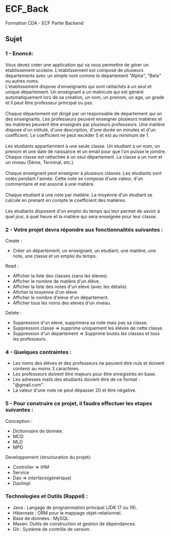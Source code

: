 # ECF_Back

Formation CDA - ECF Partie Backend

## Sujet

### 1 - Enoncé:

Vous devez créer une application qui va vous permettre de gérer un etablissement scolaire.
L'etablissement est composé de plusieurs departements avec un simple nom comme le departement "Alpha", "Beta" ou autres noms.</br>
L'etablissement dispose d'enseignants qui sont rattachés à un seul et unique département. Un enseignant a un matricule qui est généré automatiquement lors de sa création, un nom, un prenom, un age, un grade et il peut être professeur principal ou pas. <br/> <br/>
Chaque département est dirigé par un responsable de departement qui un des enseignants. Les professeurs peuvent enseigner plusieurs matières et les matières peuvent être enseignés par plusieurs professeurs.
Une matière dispose d'un intitulé, d'une description, d'une durée en minutes et d'un coefficient. Le coefficient ne peut excéder 5 et est au minimum de 1. <br/> <br/>
Les etudiants appartiennent à une seule classe. Un etudiant a un nom, un prenom et une date de naissance et un email pour que l'on puisse le joindre. Chaque classe est rattachée à un seul département. La classe a un nom et un niveau (5ème, Terminal, etc.).<br/> <br/>
Chaque enseignant peut enseigner à plusieurs classes. Les etudiants sont notés pendant l'année. Cette note se compose d'une valeur, d'un commentaire et est associé à une matière. <br/> <br/>
Chaque etudiant à une note par matière. La moyenne d'un etudiant se calcule en prenant en compte le coefficient des matières. <br/> <br/>
Les etudiants disposent d'un emploi du temps qui leur permet de savoir à quel jour, à quel heure et la matière qui sera enseignée pour leur classe.

### 2 - Votre projet devra répondre aux fonctionnalités suivantes :

Create :

- Créer un département, un enseignant, un etudiant, une matière, une note, une classe et un emploi du temps.

Read :

- Afficher la liste des classes (sans les eleves).
- Afficher le nombre de matière d'un élève.
- Afficher la liste des notes d'un eleve (avec les détails).
- Aficher la moyenne d'un eleve.
- Afficher le nombre d'eleve d'un département.
- Afficher tous les noms des eleves d'un niveau.

Delete :

- Suppression d'un eleve, supprimera sa note mais pas sa classe.
- Suppression classe => supprime uniquement les éléves de cette classe.
- Suppression d'un departement => Supprime toutes les classes et tous les professeurs.

### 4 - Quelques contraintes :

- Les noms des éléves et des professeurs ne peuvent être nuls et doivent contenir au moins 3 caractères.
- Les professeurs doivent être majeurs pour être enregistrés en base.
- Les adresses mails des etudiants doivent être de ce format : "@gmail.com".
- La valeur d'une note ne peut dépasser 20 et être négative.

### 5 - Pour construire ce projet, il faudra effectuer les etapes suivantes :

Conception :

- Dictionnaire de donnée.
- MCD
- MLD
- MPD

Developpement (structuration du projet):

- Controller => IHM
- Service
- Dao => interface(générique)
- DaoImpl

### Technologies et Outils (Rappel) :

- Java : Langage de programmation principal (JDK 17 ou 19).
- Hibernate : ORM pour le mappage objet-relationnel.
- Base de données : MySQL
- Maven: Outils de construction et gestion de dépendances.
- Git : Système de contrôle de version.
